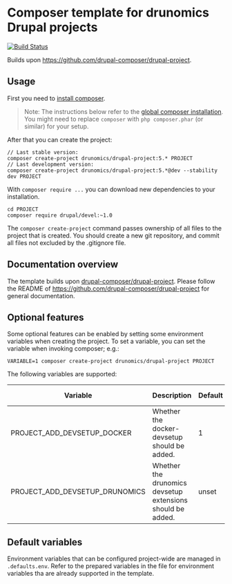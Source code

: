 # Composer template for drunomics Drupal projects

[![Build Status](https://www.travis-ci.org/drunomics/drupal-project.svg?branch=5.x)](https://www.travis-ci.org/drunomics/drupal-project)

Builds upon https://github.com/drupal-composer/drupal-project.

## Usage

First you need to [install composer](https://getcomposer.org/doc/00-intro.md#installation-linux-unix-osx).

> Note: The instructions below refer to the [global composer installation](https://getcomposer.org/doc/00-intro.md#globally).
You might need to replace `composer` with `php composer.phar` (or similar) 
for your setup.

After that you can create the project:

```
// Last stable version:
composer create-project drunomics/drupal-project:5.* PROJECT
// Last development version:
composer create-project drunomics/drupal-project:5.*@dev --stability dev PROJECT
```

With `composer require ...` you can download new dependencies to your 
installation.

```
cd PROJECT
composer require drupal/devel:~1.0
```

The `composer create-project` command passes ownership of all files to the 
project that is created. You should create a new git repository, and commit 
all files not excluded by the .gitignore file.

## Documentation overview

The template builds upon [drupal-composer/drupal-project](https://github.com/drupal-composer/drupal-project).
Please follow the README of https://github.com/drupal-composer/drupal-project
for general documentation.

## Optional features

Some optional features can be enabled by setting some environment variables
when creating the project. To set a variable, you can set the variable when
invoking composer; e.g.:

    VARIABLE=1 composer create-project drunomics/drupal-project PROJECT

The following variables are supported:

| Variable | Description | Default | Possible values |
| -------- | ----------- | ------- | --------------- |
| PROJECT_ADD_DEVSETUP_DOCKER          | Whether the docker-devsetup should be added. | 1 | "1" or "0" |
| PROJECT_ADD_DEVSETUP_DRUNOMICS       | Whether the drunomics devsetup extensions should be added. | unset | "1" or unset |

## Default variables

Environment variables that can be configured project-wide are managed in 
`.defaults.env`. Refer to the prepared variables in the file for environment
variables tha are already supported in the template.


